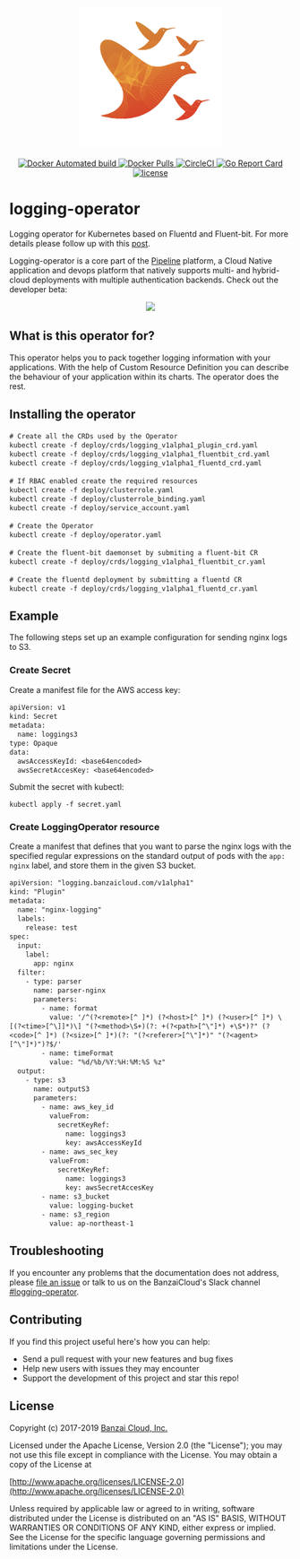 <p align="center"><img src="docs/img/logo.png" width="260"></p>
<p align="center">

  <a href="https://hub.docker.com/r/banzaicloud/logging-operator/">
    <img src="https://img.shields.io/docker/automated/banzaicloud/logging-operator.svg" alt="Docker Automated build">
  </a>

  <a href="https://hub.docker.com/r/banzaicloud/logging-operator/">
    <img src="https://img.shields.io/docker/pulls/banzaicloud/logging-operator.svg?style=shield" alt="Docker Pulls">
  </a>

  <a href="https://circleci.com/gh/banzaicloud/logging-operator">
    <img src="https://circleci.com/gh/banzaicloud/logging-operator.svg?style=shield" alt="CircleCI">
  </a>

  <a href="https://goreportcard.com/badge/github.com/banzaicloud/logging-operator">
    <img src="https://goreportcard.com/report/github.com/banzaicloud/logging-operator" alt="Go Report Card">
  </a>

  <a href="https://github.com/banzaicloud/logging-operator/">
    <img src="ttp://img.shields.io/badge/license-Apache%20v2-orange.svg" alt="license">
  </a>

</p>


# logging-operator

Logging operator for Kubernetes based on Fluentd and Fluent-bit. For more details please follow up with this [post](https://banzaicloud.com/blog/k8s-logging-operator/).

Logging-operator is a core part of the [Pipeline](https://beta.banzaicloud.io) platform, a Cloud Native application and devops platform that natively supports multi- and hybrid-cloud deployments with multiple authentication backends. Check out the developer beta:
 <p align="center">
   <a href="https://beta.banzaicloud.io">
   <img src="https://camo.githubusercontent.com/a487fb3128bcd1ef9fc1bf97ead8d6d6a442049a/68747470733a2f2f62616e7a6169636c6f75642e636f6d2f696d672f7472795f706970656c696e655f627574746f6e2e737667">
   </a>
 </p>

## What is this operator for?

This operator helps you to pack together logging information with your applications. With the help of Custom Resource Definition you can describe the behaviour of your application within its charts. The operator does the rest.

## Installing the operator

```
# Create all the CRDs used by the Operator
kubectl create -f deploy/crds/logging_v1alpha1_plugin_crd.yaml
kubectl create -f deploy/crds/logging_v1alpha1_fluentbit_crd.yaml
kubectl create -f deploy/crds/logging_v1alpha1_fluentd_crd.yaml

# If RBAC enabled create the required resources
kubectl create -f deploy/clusterrole.yaml 
kubectl create -f deploy/clusterrole_binding.yaml
kubectl create -f deploy/service_account.yaml

# Create the Operator
kubectl create -f deploy/operator.yaml

# Create the fluent-bit daemonset by submiting a fluent-bit CR
kubectl create -f deploy/crds/logging_v1alpha1_fluentbit_cr.yaml

# Create the fluentd deployment by submitting a fluentd CR
kubectl create -f deploy/crds/logging_v1alpha1_fluentd_cr.yaml

```

## Example

The following steps set up an example configuration for sending nginx logs to S3.

### Create Secret

Create a manifest file for the AWS access key:

```
apiVersion: v1
kind: Secret
metadata:
  name: loggings3
type: Opaque
data:
  awsAccessKeyId: <base64encoded>
  awsSecretAccesKey: <base64encoded>
```

Submit the secret with kubectl:

```
kubectl apply -f secret.yaml
```

### Create LoggingOperator resource

Create a manifest that defines that you want to parse the nginx logs with the specified regular expressions on the standard output of pods with the `app: nginx` label, and store them in the given S3 bucket.

```
apiVersion: "logging.banzaicloud.com/v1alpha1"
kind: "Plugin"
metadata:
  name: "nginx-logging"
  labels:
    release: test
spec:
  input:
    label:
      app: nginx
  filter:
    - type: parser
      name: parser-nginx
      parameters:
        - name: format
          value: '/^(?<remote>[^ ]*) (?<host>[^ ]*) (?<user>[^ ]*) \[(?<time>[^\]]*)\] "(?<method>\S+)(?: +(?<path>[^\"]*) +\S*)?" (?<code>[^ ]*) (?<size>[^ ]*)(?: "(?<referer>[^\"]*)" "(?<agent>[^\"]*)")?$/'
        - name: timeFormat
          value: "%d/%b/%Y:%H:%M:%S %z"
  output:
    - type: s3
      name: outputS3
      parameters:
        - name: aws_key_id
          valueFrom:
            secretKeyRef:
              name: loggings3
              key: awsAccessKeyId
        - name: aws_sec_key
          valueFrom:
            secretKeyRef:
              name: loggings3
              key: awsSecretAccesKey
        - name: s3_bucket
          value: logging-bucket
        - name: s3_region
          value: ap-northeast-1
```

## Troubleshooting

If you encounter any problems that the documentation does not address, please [file an issue](https://github.com/banzaicloud/logging-operator/issues) or talk to us on the BanzaiCloud's Slack channel [#logging-operator](https://slack.banzaicloud.io/).


## Contributing

If you find this project useful here's how you can help:

- Send a pull request with your new features and bug fixes
- Help new users with issues they may encounter
- Support the development of this project and star this repo!

## License

Copyright (c) 2017-2019 [Banzai Cloud, Inc.](https://banzaicloud.com)

Licensed under the Apache License, Version 2.0 (the "License");
you may not use this file except in compliance with the License.
You may obtain a copy of the License at

[http://www.apache.org/licenses/LICENSE-2.0](http://www.apache.org/licenses/LICENSE-2.0)

Unless required by applicable law or agreed to in writing, software
distributed under the License is distributed on an "AS IS" BASIS,
WITHOUT WARRANTIES OR CONDITIONS OF ANY KIND, either express or implied.
See the License for the specific language governing permissions and
limitations under the License.
